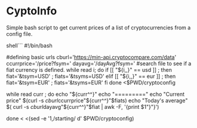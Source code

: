 # CyptoInfo
Simple bash script to get current prices of a list of cryptocurrencies from a config file.

shell```
#!/bin/bash

#defining basic urls
cburl='https://min-api.cryptocompare.com/data'
ccurrprice='/price?fsym='
dayavg='/dayAvg?fsym='
#search file to see if a fiat currency is defined.
while read i; do
  if [[ "${i,,}" == usd ]] ;
  then fiat='&tsym=USD' ;  fiats='&tsyms=USD'
  elif [[ "${i,,}" == eur ]] ;
  then fiat='&tsym=EUR' ; fiats='&tsyms=EUR'
  fi
done <$PWD/cryptoconfig

while read curr ; do
echo "${curr^^}"
echo "========="
echo "Current price" $(curl -s $cburl$ccurrprice"${curr^^}"$fiats)
echo "Today's average" $( curl -s $cburl$dayavg"${curr^^}"$fiat | awk -F, '{print $1"}"}')

done < <(sed -e '1,/starting/ d' $PWD/cryptoconfig)



